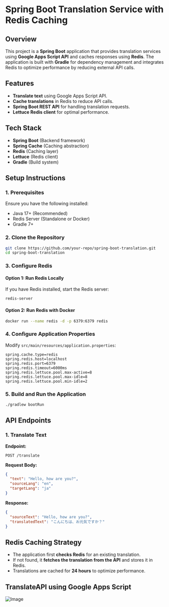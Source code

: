 # Spring Boot Translation Service with Redis Caching

## Overview
This project is a **Spring Boot** application that provides translation services using **Google Apps Script API** and caches responses using **Redis**. The application is built with **Gradle** for dependency management and integrates Redis to optimize performance by reducing external API calls.

## Features
- **Translate text** using Google Apps Script API.
- **Cache translations** in Redis to reduce API calls.
- **Spring Boot REST API** for handling translation requests.
- **Lettuce Redis client** for optimal performance.

## Tech Stack
- **Spring Boot** (Backend framework)
- **Spring Cache** (Caching abstraction)
- **Redis** (Caching layer)
- **Lettuce** (Redis client)
- **Gradle** (Build system)

## Setup Instructions

### 1. Prerequisites
Ensure you have the following installed:
- Java 17+ (Recommended)
- Redis Server (Standalone or Docker)
- Gradle 7+

### 2. Clone the Repository
```sh
git clone https://github.com/your-repo/spring-boot-translation.git
cd spring-boot-translation
```

### 3. Configure Redis
#### Option 1: Run Redis Locally
If you have Redis installed, start the Redis server:
```sh
redis-server
```

#### Option 2: Run Redis with Docker
```sh
docker run --name redis -d -p 6379:6379 redis
```

### 4. Configure Application Properties
Modify `src/main/resources/application.properties`:
```properties
spring.cache.type=redis
spring.redis.host=localhost
spring.redis.port=6379
spring.redis.timeout=6000ms
spring.redis.lettuce.pool.max-active=8
spring.redis.lettuce.pool.max-idle=8
spring.redis.lettuce.pool.min-idle=2
```

### 5. Build and Run the Application
```sh
./gradlew bootRun
```

## API Endpoints
### 1. Translate Text
**Endpoint:**
```http
POST /translate
```
**Request Body:**
```json
{
  "text": "Hello, how are you?",
  "sourceLang": "en",
  "targetLang": "ja"
}
```
**Response:**
```json
{
  "sourceText": "Hello, how are you?",
  "translatedText": "こんにちは、お元気ですか？"
}
```

## Redis Caching Strategy
- The application first **checks Redis** for an existing translation.
- If not found, it **fetches the translation from the API** and stores it in Redis.
- Translations are cached for **24 hours** to optimize performance.

## TranslateAPI using Google Apps Script
![Image](https://github.com/user-attachments/assets/00e95212-db3e-445f-b1b0-fc6ea7491ec6)

 
